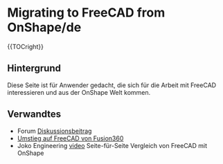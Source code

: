 # Migrating to FreeCAD from OnShape/de
 {{TOCright}}

## Hintergrund

Diese Seite ist für Anwender gedacht, die sich für die Arbeit mit FreeCAD interessieren und aus der OnShape Welt kommen.

## Verwandtes

-   Forum [Diskussionsbeitrag](https://forum.freecadweb.org/viewtopic.php?f=8&t=50973&p=437872#p437863)
-   [Umstieg auf FreeCAD von Fusion360](Migrating_to_FreeCAD_from_Fusion360/de.md)
-   Joko Engineering [video](https://youtu.be/oH8GOR8Jx88) Seite-für-Seite Vergleich von FreeCAD mit OnShape




